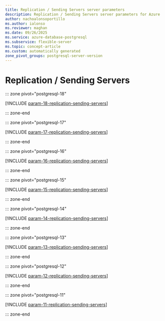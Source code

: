 ```yaml
---
title: Replication / Sending Servers server parameters
description: Replication / Sending Servers server parameters for Azure Database for PostgreSQL flexible server.
author: nachoalonsoportillo
ms.author: ialonso
ms.reviewer: maghan
ms.date: 09/26/2025
ms.service: azure-database-postgresql
ms.subservice: flexible-server
ms.topic: concept-article
ms.custom: automatically generated
zone_pivot_groups: postgresql-server-version
---
```

# Replication / Sending Servers


::: zone pivot="postgresql-18"

[!INCLUDE [param-18-replication-sending-servers](./includes/param-18-replication-sending-servers.md)]

::: zone-end


::: zone pivot="postgresql-17"

[!INCLUDE [param-17-replication-sending-servers](./includes/param-17-replication-sending-servers.md)]

::: zone-end


::: zone pivot="postgresql-16"

[!INCLUDE [param-16-replication-sending-servers](./includes/param-16-replication-sending-servers.md)]

::: zone-end


::: zone pivot="postgresql-15"

[!INCLUDE [param-15-replication-sending-servers](./includes/param-15-replication-sending-servers.md)]

::: zone-end


::: zone pivot="postgresql-14"

[!INCLUDE [param-14-replication-sending-servers](./includes/param-14-replication-sending-servers.md)]

::: zone-end


::: zone pivot="postgresql-13"

[!INCLUDE [param-13-replication-sending-servers](./includes/param-13-replication-sending-servers.md)]

::: zone-end


::: zone pivot="postgresql-12"

[!INCLUDE [param-12-replication-sending-servers](./includes/param-12-replication-sending-servers.md)]

::: zone-end


::: zone pivot="postgresql-11"

[!INCLUDE [param-11-replication-sending-servers](./includes/param-11-replication-sending-servers.md)]

::: zone-end


